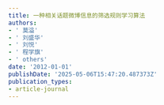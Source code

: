 ```yaml
---
title: 一种相关话题微博信息的筛选规则学习算法
authors:
- ' 莫溢'
- ' 刘盛华'
- ' 刘悦'
- ' 程学旗'
- ' others'
date: '2012-01-01'
publishDate: '2025-05-06T15:47:20.487373Z'
publication_types:
- article-journal
---
```


